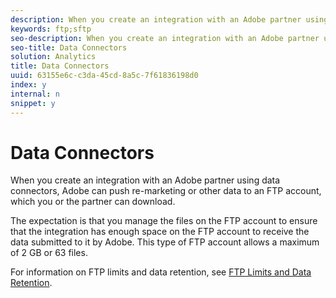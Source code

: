 ```yaml
---
description: When you create an integration with an Adobe partner using data connectors, Adobe can push re-marketing or other data to an FTP account, which you or the partner can download.
keywords: ftp;sftp
seo-description: When you create an integration with an Adobe partner using data connectors, Adobe can push re-marketing or other data to an FTP account, which you or the partner can download.
seo-title: Data Connectors
solution: Analytics
title: Data Connectors
uuid: 63155e6c-c3da-45cd-8a5c-7f61836198d0
index: y
internal: n
snippet: y
---
```


# Data Connectors

When you create an integration with an Adobe partner using data connectors, Adobe can push re-marketing or other data to an FTP account, which you or the partner can download.

The expectation is that you manage the files on the FTP account to ensure that the integration has enough space on the FTP account to receive the data submitted to it by Adobe. This type of FTP account allows a maximum of 2 GB or 63 files.

For information on FTP limits and data retention, see [FTP Limits and Data Retention](../../ftp_and_sftp_bucket/ftp_limits.md#concept_8CAA1D8F27B3411AB902520AD6C9A70E). 
